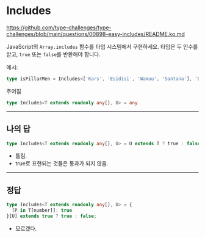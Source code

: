 # Includes

https://github.com/type-challenges/type-challenges/blob/main/questions/00898-easy-includes/README.ko.md

JavaScript의 `Array.includes` 함수를 타입 시스템에서 구현하세요. 타입은 두 인수를 받고, `true` 또는 `false`를 반환해야 합니다.

예시:

```ts
type isPillarMen = Includes<['Kars', 'Esidisi', 'Wamuu', 'Santana'], 'Dio'> // expected to be `false`
```

주어짐

```ts
type Includes<T extends readonly any[], U> = any
```

---

## 나의 답

```ts
type Includes<T extends readonly any[], U> = U extends T ? true : false;
```

- 틀림. 
- true로 표현되는 것들은 통과가 되지 않음.

---

## 정답

```ts
type Includes<T extends readonly any[], U> = {
  [P in T[number]]: true
}[U] extends true ? true : false;
```

- 모르겠다.

